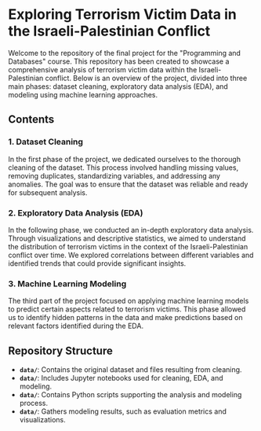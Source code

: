 # Exploring Terrorism Victim Data in the Israeli-Palestinian Conflict

Welcome to the repository of the final project for the "Programming and Databases" course. This repository has been created to showcase a comprehensive analysis of terrorism victim data within the Israeli-Palestinian conflict. Below is an overview of the project, divided into three main phases: dataset cleaning, exploratory data analysis (EDA), and modeling using machine learning approaches.

## Contents

### 1. Dataset Cleaning
In the first phase of the project, we dedicated ourselves to the thorough cleaning of the dataset. This process involved handling missing values, removing duplicates, standardizing variables, and addressing any anomalies. The goal was to ensure that the dataset was reliable and ready for subsequent analysis.

### 2. Exploratory Data Analysis (EDA)
In the following phase, we conducted an in-depth exploratory data analysis. Through visualizations and descriptive statistics, we aimed to understand the distribution of terrorism victims in the context of the Israeli-Palestinian conflict over time. We explored correlations between different variables and identified trends that could provide significant insights.

### 3. Machine Learning Modeling
The third part of the project focused on applying machine learning models to predict certain aspects related to terrorism victims. This phase allowed us to identify hidden patterns in the data and make predictions based on relevant factors identified during the EDA.

## Repository Structure

- **`data/`**: Contains the original dataset and files resulting from cleaning.
- **`data/`**: Includes Jupyter notebooks used for cleaning, EDA, and modeling.
- **`data/`**: Contains Python scripts supporting the analysis and modeling process.
- **`data/`**: Gathers modeling results, such as evaluation metrics and visualizations.
